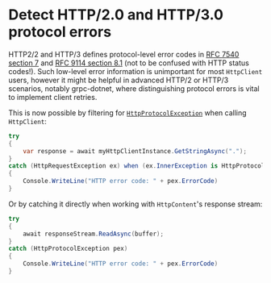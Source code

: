 # Detect HTTP/2.0 and HTTP/3.0 protocol errors

HTTP2/2 and HTTP/3 defines protocol-level error codes in [RFC 7540 section 7](https://www.rfc-editor.org/rfc/rfc7540#section-7) and [RFC 9114 section 8.1](https://www.rfc-editor.org/rfc/rfc9114.html#section-8.1) (not to be confused with HTTP status codes!). Such low-level error information is unimportant for most `HttpClient` users, however it might be helpful in advanced HTTP/2 or HTTP/3 scenarios, notably grpc-dotnet, where distinguishing protocol errors is vital to implement client retries.

This is now possible by filtering for [`HttpProtocolException`](https://learn.microsoft.com/en-us/dotnet/api/system.net.http.httpprotocolexception) when calling `HttpClient`:

```csharp
try
{
    var response = await myHttpClientInstance.GetStringAsync(".");
}
catch (HttpRequestException ex) when (ex.InnerException is HttpProtocolException pex)
{
    Console.WriteLine("HTTP error code: " + pex.ErrorCode)
}
```

Or by catching it directly when working with `HttpContent`'s response stream:

```csharp
try
{
    await responseStream.ReadAsync(buffer);
}
catch (HttpProtocolException pex)
{
    Console.WriteLine("HTTP error code: " + pex.ErrorCode)
}
```